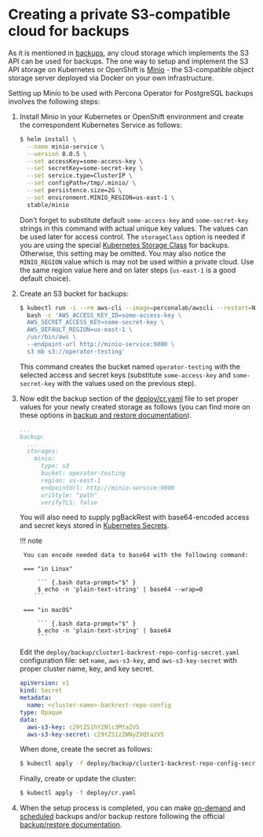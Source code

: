 # Creating a private S3-compatible cloud for backups

As it is mentioned in [backups](backups.md), any cloud storage which
implements the S3 API can be used for backups. The one way to setup and
implement the S3 API storage on Kubernetes or OpenShift is
[Minio](https://www.minio.io/) - the S3-compatible object storage server
deployed via Docker on your own infrastructure.

Setting up Minio to be used with Percona Operator for PostgreSQL backups involves
the following steps:

1. Install Minio in your Kubernetes or OpenShift
    environment and create the correspondent Kubernetes Service as
    follows:

    ``` {.bash data-prompt="$" }
    $ helm install \
      --name minio-service \
      --version 8.0.5 \
      --set accessKey=some-access-key \
      --set secretKey=some-secret-key \
      --set service.type=ClusterIP \
      --set configPath=/tmp/.minio/ \
      --set persistence.size=2G \
      --set environment.MINIO_REGION=us-east-1 \
      stable/minio
    ```

    Don’t forget to substitute default `some-access-key` and `some-secret-key`
    strings in this command with actual unique key values. The values can be
    used later for access control. The `storageClass` option is needed if you
    are using the special [Kubernetes Storage Class](https://kubernetes.io/docs/concepts/storage/storage-classes/)
    for backups. Otherwise, this setting may be omitted. You may also notice the
    `MINIO_REGION` value which is may not be used within a private cloud. Use
    the same region value here and on later steps (`us-east-1` is a good default
    choice).

2. Create an S3 bucket for backups:

    ``` {.bash data-prompt="$" }
    $ kubectl run -i --rm aws-cli --image=perconalab/awscli --restart=Never -- \
      bash -c 'AWS_ACCESS_KEY_ID=some-access-key \
      AWS_SECRET_ACCESS_KEY=some-secret-key \
      AWS_DEFAULT_REGION=us-east-1 \
      /usr/bin/aws \
      --endpoint-url http://minio-service:9000 \
      s3 mb s3://operator-testing'
    ```

    This command creates the bucket named `operator-testing` with
    the selected access and secret keys (substitute `some-access-key`
    and `some-secret-key` with the values used on the previous step).

3. Now edit the backup section of the [deploy/cr.yaml](https://github.com/percona/percona-postgresql-operator/blob/main/deploy/cr.yaml)
    file to set proper values for your newly created  storage as follows (you
    can find more on these options in [backup and restore documentation](backups.md#configuring-the-s3-compatible-backup-storage)).

    ```yaml
    ...
    backup:
      ...
      storages:
        minio:
          type: s3
          bucket: operator-testing
          region: us-east-1
          endpointUrl: http://minio-service:9000
          uriStyle: "path"
          verifyTLS: false
    ```

    You will also need to supply pgBackRest with base64-encoded access and 
    secret keys stored in [Kubernetes Secrets](https://kubernetes.io/docs/concepts/configuration/secret/).
    
    !!! note

        You can encode needed data to base64 with the following command:

        === "in Linux"

            ``` {.bash data-prompt="$" }
            $ echo -n 'plain-text-string' | base64 --wrap=0
           ```

        === "in macOS"

            ``` {.bash data-prompt="$" }
            $ echo -n 'plain-text-string' | base64
            ```

    Edit the `deploy/backup/cluster1-backrest-repo-config-secret.yaml`
    configuration file: set `name`, `aws-s3-key`, and `aws-s3-key-secret` with
    proper cluster name, key, and key secret.

    ```yaml
    apiVersion: v1
    kind: Secret
    metadata:
      name: <cluster-name>-backrest-repo-config
    type: Opaque
    data:
      aws-s3-key: c29tZS1hY2Nlc3Mta2V5
      aws-s3-key-secret: c29tZS1zZWNyZXQta2V5
    ```

    When done, create the secret as follows:

    ``` {.bash data-prompt="$" }
    $ kubectl apply -f deploy/backup/cluster1-backrest-repo-config-secret.yaml
    ```

    Finally, create or update the cluster:

    ``` {.bash data-prompt="$" }
    $ kubectl apply -f deploy/cr.yaml
    ```

4. When the setup process is completed, you can make [on-demand](backups.md#making-on-demand-backup)
    and [scheduled](backups.md#scheduling-backups) backups and/or backup restore following the
    official [backup/restore documentation](backups.md).
